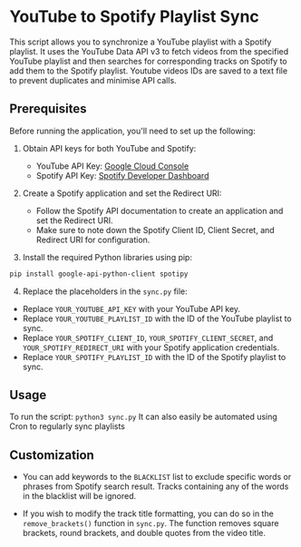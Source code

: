 # YouTube to Spotify Playlist Sync

This script allows you to synchronize a YouTube playlist with a Spotify playlist. It uses the YouTube Data API v3 to fetch videos from the specified YouTube playlist and then searches for corresponding tracks on Spotify to add them to the Spotify playlist. Youtube videos IDs are saved to a text file to prevent duplicates and minimise API calls.

## Prerequisites

Before running the application, you'll need to set up the following:

1. Obtain API keys for both YouTube and Spotify:
   - YouTube API Key: [Google Cloud Console](https://console.cloud.google.com)
   - Spotify API Key: [Spotify Developer Dashboard](https://developer.spotify.com/dashboard/applications)

2. Create a Spotify application and set the Redirect URI:
   - Follow the Spotify API documentation to create an application and set the Redirect URI.
   - Make sure to note down the Spotify Client ID, Client Secret, and Redirect URI for configuration.

3. Install the required Python libraries using pip:

```bash
pip install google-api-python-client spotipy
```

4. Replace the placeholders in the `sync.py` file:
- Replace `YOUR_YOUTUBE_API_KEY` with your YouTube API key.
- Replace `YOUR_YOUTUBE_PLAYLIST_ID` with the ID of the YouTube playlist to sync.
- Replace `YOUR_SPOTIFY_CLIENT_ID`, `YOUR_SPOTIFY_CLIENT_SECRET`, and `YOUR_SPOTIFY_REDIRECT_URI` with your Spotify application credentials.
- Replace `YOUR_SPOTIFY_PLAYLIST_ID` with the ID of the Spotify playlist to sync.

## Usage

To run the script:
`python3 sync.py`
It can also easily be automated using Cron to regularly sync playlists

## Customization

- You can add keywords to the `BLACKLIST` list to exclude specific words or phrases from Spotify search result. Tracks containing any of the words in the blacklist will be ignored.

- If you wish to modify the track title formatting, you can do so in the `remove_brackets()` function in `sync.py`. The function removes square brackets, round brackets, and double quotes from the video title.
